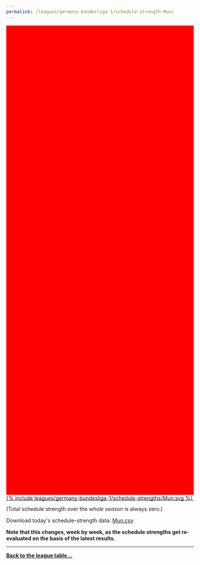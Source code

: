 ```yaml
---
permalink: /leagues/germany-bundesliga-1/schedule-strength-Mun/
---
```


<style>
.svg-wrap {
    background-color:red;
    height:0;
    padding-top:250%; /* 350px/550px */
    position: relative;
}

svg {
    background-color: white;
    height: 100%;
    display:block;
    width: 100%;
    position: absolute;
    top:0;
    left:0;
}
</style>


<div class="svg-wrap">
{% include leagues/germany-bundesliga-1/schedule-strengths/Mun.svg %}
</div>

-----

(Total schedule strength over the *whole season* is always zero.)


Download today's schedule-strength data: [Mun.csv](/assets/leagues/germany-bundesliga-1/2019/schedule-strengths/Mun.csv)

**Note that this changes, week by week, as the schedule strengths get re-evaluated on the
basis of the latest results.**

-----

[**Back to the league table...**](/leagues/germany-bundesliga-1)


